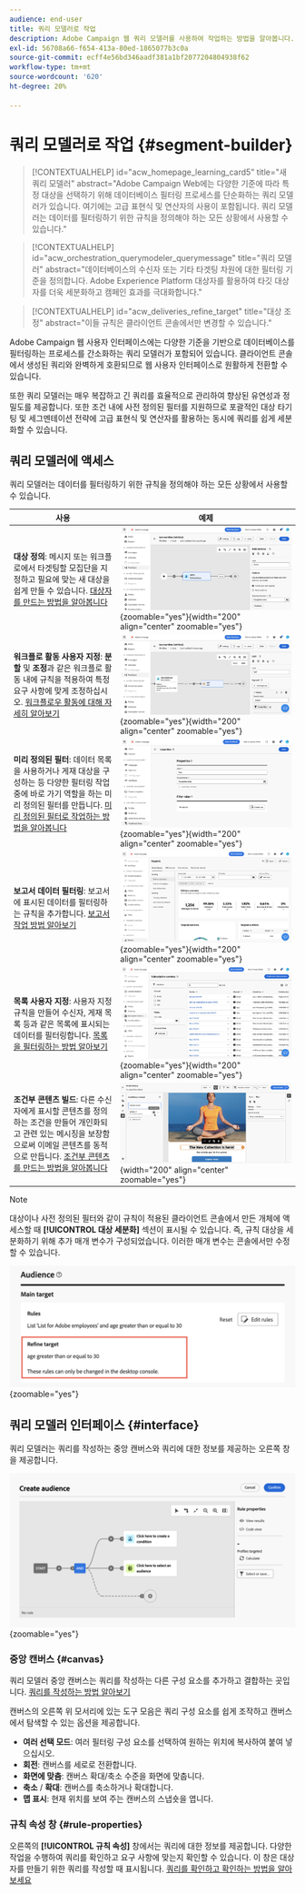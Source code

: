 ```yaml
---
audience: end-user
title: 쿼리 모델러로 작업
description: Adobe Campaign 웹 쿼리 모델러를 사용하여 작업하는 방법을 알아봅니다.
exl-id: 56708a66-f654-413a-80ed-1865077b3c0a
source-git-commit: ecff4e56bd346aadf381a1bf2077204804938f62
workflow-type: tm+mt
source-wordcount: '620'
ht-degree: 20%

---
```


# 쿼리 모델러로 작업 {#segment-builder}

>[!CONTEXTUALHELP]
>id="acw_homepage_learning_card5"
>title="새 쿼리 모델러"
>abstract="Adobe Campaign Web에는 다양한 기준에 따라 특정 대상을 선택하기 위해 데이터베이스 필터링 프로세스를 단순화하는 쿼리 모델러가 있습니다. 여기에는 고급 표현식 및 연산자의 사용이 포함됩니다. 쿼리 모델러는 데이터를 필터링하기 위한 규칙을 정의해야 하는 모든 상황에서 사용할 수 있습니다."

>[!CONTEXTUALHELP]
>id="acw_orchestration_querymodeler_querymessage"
>title="쿼리 모델러"
>abstract="데이터베이스의 수신자 또는 기타 타겟팅 차원에 대한 필터링 기준을 정의합니다. Adobe Experience Platform 대상자를 활용하여 타깃 대상자를 더욱 세분화하고 캠페인 효과를 극대화합니다."

>[!CONTEXTUALHELP]
>id="acw_deliveries_refine_target"
>title="대상 조정"
>abstract="이들 규칙은 클라이언트 콘솔에서만 변경할 수 있습니다."

Adobe Campaign 웹 사용자 인터페이스에는 다양한 기준을 기반으로 데이터베이스를 필터링하는 프로세스를 간소화하는 쿼리 모델러가 포함되어 있습니다. 클라이언트 콘솔에서 생성된 쿼리와 완벽하게 호환되므로 웹 사용자 인터페이스로 원활하게 전환할 수 있습니다.

또한 쿼리 모델러는 매우 복잡하고 긴 쿼리를 효율적으로 관리하여 향상된 유연성과 정밀도를 제공합니다. 또한 조건 내에 사전 정의된 필터를 지원하므로 포괄적인 대상 타기팅 및 세그멘테이션 전략에 고급 표현식 및 연산자를 활용하는 동시에 쿼리를 쉽게 세분화할 수 있습니다.

## 쿼리 모델러에 액세스

쿼리 모델러는 데이터를 필터링하기 위한 규칙을 정의해야 하는 모든 상황에서 사용할 수 있습니다.

| 사용 | 예제 |
|  ---  |  ---  |
| **대상 정의**: 메시지 또는 워크플로에서 타겟팅할 모집단을 지정하고 필요에 맞는 새 대상을 쉽게 만들 수 있습니다. [대상자를 만드는 방법을 알아봅니다](../audience/one-time-audience.md) | ![](assets/access-audience.png){zoomable="yes"}{width="200" align="center" zoomable="yes"} |
| **워크플로 활동 사용자 지정**: **분할** 및 **조정**&#x200B;과 같은 워크플로 활동 내에 규칙을 적용하여 특정 요구 사항에 맞게 조정하십시오. [워크플로우 활동에 대해 자세히 알아보기](../workflows/activities/about-activities.md) | ![](assets/access-workflow.png){zoomable="yes"}{width="200" align="center" zoomable="yes"} |
| **미리 정의된 필터**: 데이터 목록을 사용하거나 게재 대상을 구성하는 등 다양한 필터링 작업 중에 바로 가기 역할을 하는 미리 정의된 필터를 만듭니다. [미리 정의된 필터로 작업하는 방법을 알아봅니다](../get-started/predefined-filters.md) | ![](assets/access-predefined-filter.png){zoomable="yes"}{width="200" align="center" zoomable="yes"} |
| **보고서 데이터 필터링**: 보고서에 표시된 데이터를 필터링하는 규칙을 추가합니다. [보고서 작업 방법 알아보기](../reporting/gs-reports.md) | ![](assets/access-reports.png){zoomable="yes"}{width="200" align="center" zoomable="yes"} |
| **목록 사용자 지정**: 사용자 지정 규칙을 만들어 수신자, 게재 목록 등과 같은 목록에 표시되는 데이터를 필터링합니다. [목록을 필터링하는 방법 알아보기](../get-started/list-filters.md#list-built-in-filters) | ![](assets/access-lists.png){zoomable="yes"}{width="200" align="center" zoomable="yes"} |
| **조건부 콘텐츠 빌드**: 다른 수신자에게 표시할 콘텐츠를 정의하는 조건을 만들어 개인화되고 관련 있는 메시징을 보장함으로써 이메일 콘텐츠를 동적으로 만듭니다. [조건부 콘텐츠를 만드는 방법을 알아봅니다](../personalization/conditions.md) | ![](assets/conditional-content.png){width="200" align="center" zoomable="yes"} |

>[!NOTE]
>
>대상이나 사전 정의된 필터와 같이 규칙이 적용된 클라이언트 콘솔에서 만든 개체에 액세스할 때 **[!UICONTROL 대상 세분화]** 섹션이 표시될 수 있습니다. 즉, 규칙 대상을 세분화하기 위해 추가 매개 변수가 구성되었습니다. 이러한 매개 변수는 콘솔에서만 수정할 수 있습니다.
>
>![](assets/target-warning.png){zoomable="yes"}

## 쿼리 모델러 인터페이스 {#interface}

쿼리 모델러는 쿼리를 작성하는 중앙 캔버스와 쿼리에 대한 정보를 제공하는 오른쪽 창을 제공합니다.

![](assets/query-interface.png){zoomable="yes"}

### 중앙 캔버스 {#canvas}

쿼리 모델러 중앙 캔버스는 쿼리를 작성하는 다른 구성 요소를 추가하고 결합하는 곳입니다. [쿼리를 작성하는 방법 알아보기](build-query.md)

캔버스의 오른쪽 위 모서리에 있는 도구 모음은 쿼리 구성 요소를 쉽게 조작하고 캔버스에서 탐색할 수 있는 옵션을 제공합니다.

* **여러 선택 모드**: 여러 필터링 구성 요소를 선택하여 원하는 위치에 복사하여 붙여 넣으십시오.
* **회전**: 캔버스를 세로로 전환합니다.
* **화면에 맞춤**: 캔버스 확대/축소 수준을 화면에 맞춥니다.
* **축소** / **확대**: 캔버스를 축소하거나 확대합니다.
* **맵 표시**: 현재 위치를 보여 주는 캔버스의 스냅숏을 엽니다.

### 규칙 속성 창 {#rule-properties}

오른쪽의 **[!UICONTROL 규칙 속성]** 창에서는 쿼리에 대한 정보를 제공합니다. 다양한 작업을 수행하여 쿼리를 확인하고 요구 사항에 맞는지 확인할 수 있습니다. 이 창은 대상자를 만들기 위한 쿼리를 작성할 때 표시됩니다. [쿼리를 확인하고 확인하는 방법을 알아보세요](build-query.md#check-and-validate-your-query)
